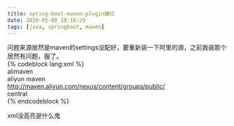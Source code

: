 ```yaml
---
title: spring-boot-maven-plugin爆红
date: 2020-05-08 18:18:29
tags: [java, springboot, maven]
---
```

问题来源居然是maven的settings没配好，要重新装一下阿里的源，之前我装那个居然有问题，服了。  
{% codeblock lang:xml %}
<mirror>  
    <id>alimaven</id>  
    <name>aliyun maven</name>  
    <url>http://maven.aliyun.com/nexus/content/groups/public/</url>  
    <mirrorOf>central</mirrorOf>          
</mirror> 
{% endcodeblock %}

xml没高亮是什么鬼
